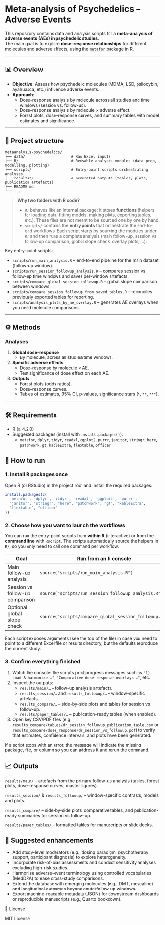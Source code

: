 # Meta-analysis of Psychedelics – Adverse Events  

This repository contains data and analysis scripts for a **meta-analysis of adverse events (AEs) in psychedelic studies**.  
The main goal is to explore **dose–response relationships** for different molecules and adverse effects, using the [`metafor`](https://cran.r-project.org/package=metafor) package in R.  

---

## 📊 Overview  
- **Objective**: Assess how psychedelic molecules (MDMA, LSD, psilocybin, ayahuasca, etc.) influence adverse events.  
- **Approach**:  
  - Dose–response analysis by molecule across all studies and time windows (session vs. follow-up).  
  - Dose–response analysis by molecule × adverse effect.  
  - Forest plots, dose–response curves, and summary tables with model estimates and significance.  

---

## 📂 Project structure

```
metaanalysis-psychedelics/
├── data/                     # Raw Excel inputs
├── R/                        # Reusable analysis modules (data prep, modelling, plotting)
├── scripts/                  # Entry-point scripts orchestrating analyses
├── results*/                 # Generated outputs (tables, plots, publication artefacts)
├── README.md
└── ...
```

> **Why two folders with R code?**
>
> * `R/` behaves like an internal package: it stores **functions** (helpers for loading
>   data, fitting models, making plots, exporting tables, etc.). These files are not
>   meant to be sourced one by one by hand.
> * `scripts/` contains the **entry points** that orchestrate the end-to-end workflows.
>   Each script starts by sourcing the modules under `R/` and then runs a complete
>   analysis (main follow-up, session vs follow-up comparison, global slope check,
>   overlay plots, …).

Key entry-point scripts:

- `scripts/run_main_analysis.R` – end-to-end pipeline for the main dataset (follow-up window).
- `scripts/run_session_followup_analysis.R` – compares session vs follow-up time windows and saves per-window artefacts.
- `scripts/compare_global_session_followup.R` – global slope comparison between windows.
- `scripts/compare_session_followup_from_saved_tables.R` – reconciles previously exported tables for reporting.
- `scripts/analysis_plots_by_ae_overlay.R` – generates AE overlays when you need molecule comparisons.


---

## ⚙️ Methods  

### Analyses  
1. **Global dose–response**  
   - By molecule, across all studies/time windows.  
2. **Specific adverse effects**  
   - Dose–response by molecule × AE.  
   - Test significance of dose effect on each AE.  
3. **Outputs**  
   - Forest plots (odds ratios).  
   - Dose–response curves.  
   - Tables of estimates, 95% CI, p-values, significance stars (`*`, `**`, `***`).  

---

## 🛠️ Requirements

- R (≥ 4.2.0)
- Suggested packages (install with `install.packages()`):
  - `metafor`, `dplyr`, `tidyr`, `readxl`, `ggplot2`, `purrr`, `janitor`, `stringr`, `here`,
    `patchwork`, `gt`, `kableExtra`, `flextable`, `officer`

## 🚀 How to run

### 1. Install R packages once

Open R (or RStudio) in the project root and install the required packages:

```r
install.packages(c(
  "metafor", "dplyr", "tidyr", "readxl", "ggplot2", "purrr",
  "janitor", "stringr", "here", "patchwork", "gt", "kableExtra",
  "flextable", "officer"
))
```

### 2. Choose how you want to launch the workflows

You can run the entry-point scripts from **within R** (interactive) or from the
**command line** with `Rscript`. The scripts automatically source the helpers in
`R/`, so you only need to call one command per workflow.

| Goal | Run from an R console | Run from a terminal |
| --- | --- | --- |
| Main follow-up analysis | `source("scripts/run_main_analysis.R")` | `Rscript scripts/run_main_analysis.R` |
| Session vs follow-up comparison | `source("scripts/run_session_followup_analysis.R")` | `Rscript scripts/run_session_followup_analysis.R` |
| Optional global slope check | `source("scripts/compare_global_session_followup.R")` | `Rscript scripts/compare_global_session_followup.R` |

Each script exposes arguments (see the top of the file) in case you need to point
to a different Excel file or results directory, but the defaults reproduce the
current study.

### 3. Confirm everything finished

1. Watch the console: the scripts print progress messages such as
   `"1) Load & harmonize …"`, `"Comparative dose–response overlays …"`, etc.
2. Inspect the outputs:
   - `results/main/…` – follow-up analysis artefacts.
   - `results_session/…` and `results_followup/…` – window-specific artefacts.
   - `results_compare/…` – side-by-side plots and tables for session vs follow-up.
   - `results/paper_tables/…` – publication-ready tables (when enabled).
3. Open key CSV/PDF files (e.g. `results_compare/tables/dr_session_followup_publication_table.csv`
   or `results_compare/dose_response/dr_session_vs_followup.pdf`) to verify that
   estimates, confidence intervals, and plots have been generated.

If a script stops with an error, the message will indicate the missing package,
file, or column so you can address it and rerun the command.

## 📈 Outputs

`results/main/` – artefacts from the primary follow-up analysis (tables, forest plots, dose–response curves, master figures).

`results_session/` & `results_followup/` – window-specific contrasts, models and plots.

`results_compare/` – side-by-side plots, comparative tables, and publication-ready summaries for session vs follow-up.

`results/paper_tables/` – formatted tables for manuscripts or slide decks.

## 🔮 Suggested enhancements

- Add study-level moderators (e.g., dosing paradigm, psychotherapy support, participant diagnosis) to explore heterogeneity.
- Incorporate risk-of-bias assessments and conduct sensitivity analyses excluding high-risk studies.
- Harmonise adverse-event terminology using controlled vocabularies (MedDRA) to ease cross-study comparisons.
- Extend the database with emerging molecules (e.g., DMT, mescaline) and longitudinal outcomes beyond acute/follow-up windows.
- Export machine-readable metadata (JSON) for downstream dashboards or reproducible manuscripts (e.g., Quarto bookdown).

📄 License

MIT License
